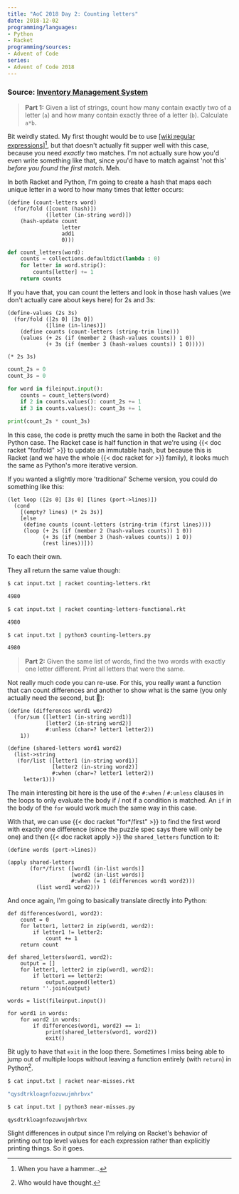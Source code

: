 ```yaml
---
title: "AoC 2018 Day 2: Counting letters"
date: 2018-12-02
programming/languages:
- Python
- Racket
programming/sources:
- Advent of Code
series:
- Advent of Code 2018
---
```

### Source: [Inventory Management System](https://adventofcode.com/2018/day/2)

> **Part 1:** Given a list of strings, count how many contain exactly two of a letter (`a`) and how many contain exactly three of a letter (`b`). Calculate `a*b`.

<!--more-->

Bit weirdly stated. My first thought would be to use [[wiki:regular expressions]]()[^regexhammer], but that doesn't actually fit supper well with this case, because you need _exactly_ two matches. I'm not actually sure how you'd even write something like that, since you'd have to match against 'not this' _before you found the first match_. Meh.

In both Racket and Python, I'm going to create a hash that maps each unique letter in a word to how many times that letter occurs:

```racket
(define (count-letters word)
  (for/fold ([count (hash)])
            ([letter (in-string word)])
    (hash-update count
                 letter
                 add1
                 0)))
```

```python
def count_letters(word):
    counts = collections.defaultdict(lambda : 0)
    for letter in word.strip():
        counts[letter] += 1
    return counts
```

If you have that, you can count the letters and look in those hash values (we don't actually care about keys here) for 2s and 3s:

```racket
(define-values (2s 3s)
  (for/fold ([2s 0] [3s 0])
            ([line (in-lines)])
    (define counts (count-letters (string-trim line)))
    (values (+ 2s (if (member 2 (hash-values counts)) 1 0))
            (+ 3s (if (member 3 (hash-values counts)) 1 0)))))

(* 2s 3s)
```

```python
count_2s = 0
count_3s = 0

for word in fileinput.input():
    counts = count_letters(word)
    if 2 in counts.values(): count_2s += 1
    if 3 in counts.values(): count_3s += 1

print(count_2s * count_3s)
```

In this case, the code is pretty much the same in both the Racket and the Python case. The Racket case is half function in that we're using {{< doc racket "for/fold" >}} to update an immutable hash, but because this is Racket (and we have the whole {{< doc racket for >}} family), it looks much the same as Python's more iterative version.

If you wanted a slightly more 'traditional' Scheme version, you could do something like this:

```racket
(let loop ([2s 0] [3s 0] [lines (port->lines)])
  (cond
    [(empty? lines) (* 2s 3s)]
    [else
     (define counts (count-letters (string-trim (first lines))))
     (loop (+ 2s (if (member 2 (hash-values counts)) 1 0))
           (+ 3s (if (member 3 (hash-values counts)) 1 0))
           (rest lines))]))
```

To each their own.

They all return the same value though:

```bash
$ cat input.txt | racket counting-letters.rkt

4980

$ cat input.txt | racket counting-letters-functional.rkt

4980

$ cat input.txt | python3 counting-letters.py

4980
```

> **Part 2:** Given the same list of words, find the two words with exactly one letter different. Print all letters that were the same.

Not really much code you can re-use. For this, you really want a function that can count differences and another to show what is the same (you only actually need the second, but :shrug:):

```racket
(define (differences word1 word2)
  (for/sum ([letter1 (in-string word1)]
            [letter2 (in-string word2)]
            #:unless (char=? letter1 letter2))
    1))

(define (shared-letters word1 word2)
  (list->string
   (for/list ([letter1 (in-string word1)]
              [letter2 (in-string word2)]
              #:when (char=? letter1 letter2))
     letter1)))
```

The main interesting bit here is the use of the `#:when` / `#:unless` clauses in the loops to only evaluate the body if / not if a condition is matched. An `if` in the body of the `for` would work much the same way in this case.

With that, we can use {{< doc racket "for*/first" >}} to find the first word with exactly one difference (since the puzzle spec says there will only be one) and then {{< doc racket apply >}} the `shared_letters` function to it:

```racket
(define words (port->lines))

(apply shared-letters
       (for*/first ([word1 (in-list words)]
                    [word2 (in-list words)]
                    #:when (= 1 (differences word1 word2)))
         (list word1 word2)))
```

And once again, I'm going to basically translate directly into Python:

```python3
def differences(word1, word2):
    count = 0
    for letter1, letter2 in zip(word1, word2):
        if letter1 != letter2:
            count += 1
    return count

def shared_letters(word1, word2):
    output = []
    for letter1, letter2 in zip(word1, word2):
        if letter1 == letter2:
            output.append(letter1)
    return ''.join(output)

words = list(fileinput.input())

for word1 in words:
    for word2 in words:
        if differences(word1, word2) == 1:
            print(shared_letters(word1, word2))
            exit()
```

Bit ugly to have that `exit` in the loop there. Sometimes I miss being able to jump out of multiple loops without leaving a function entirely (with `return`) in Python[^missingphp].

```bash
$ cat input.txt | racket near-misses.rkt

"qysdtrkloagnfozuwujmhrbvx"

$ cat input.txt | python3 near-misses.py

qysdtrkloagnfozuwujmhrbvx
```

Slight differences in output since I'm relying on Racket's behavior of printing out top level values for each expression rather than explicitly printing things. So it goes.

[^regexhammer]: When you have a hammer...
[^missingphp]: Who would have thought.
